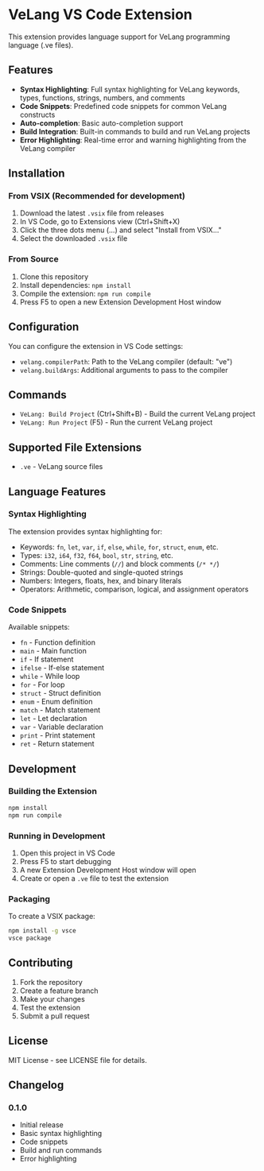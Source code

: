 # VeLang VS Code Extension

This extension provides language support for VeLang programming language (.ve files).

## Features

- **Syntax Highlighting**: Full syntax highlighting for VeLang keywords, types, functions, strings, numbers, and comments
- **Code Snippets**: Predefined code snippets for common VeLang constructs
- **Auto-completion**: Basic auto-completion support
- **Build Integration**: Built-in commands to build and run VeLang projects
- **Error Highlighting**: Real-time error and warning highlighting from the VeLang compiler

## Installation

### From VSIX (Recommended for development)

1. Download the latest `.vsix` file from releases
2. In VS Code, go to Extensions view (Ctrl+Shift+X)
3. Click the three dots menu (...) and select "Install from VSIX..."
4. Select the downloaded `.vsix` file

### From Source

1. Clone this repository
2. Install dependencies: `npm install`
3. Compile the extension: `npm run compile`
4. Press F5 to open a new Extension Development Host window

## Configuration

You can configure the extension in VS Code settings:

- `velang.compilerPath`: Path to the VeLang compiler (default: "ve")
- `velang.buildArgs`: Additional arguments to pass to the compiler

## Commands

- `VeLang: Build Project` (Ctrl+Shift+B) - Build the current VeLang project
- `VeLang: Run Project` (F5) - Run the current VeLang project

## Supported File Extensions

- `.ve` - VeLang source files

## Language Features

### Syntax Highlighting

The extension provides syntax highlighting for:
- Keywords: `fn`, `let`, `var`, `if`, `else`, `while`, `for`, `struct`, `enum`, etc.
- Types: `i32`, `i64`, `f32`, `f64`, `bool`, `str`, `string`, etc.
- Comments: Line comments (`//`) and block comments (`/* */`)
- Strings: Double-quoted and single-quoted strings
- Numbers: Integers, floats, hex, and binary literals
- Operators: Arithmetic, comparison, logical, and assignment operators

### Code Snippets

Available snippets:
- `fn` - Function definition
- `main` - Main function
- `if` - If statement
- `ifelse` - If-else statement
- `while` - While loop
- `for` - For loop
- `struct` - Struct definition
- `enum` - Enum definition
- `match` - Match statement
- `let` - Let declaration
- `var` - Variable declaration
- `print` - Print statement
- `ret` - Return statement

## Development

### Building the Extension

```bash
npm install
npm run compile
```

### Running in Development

1. Open this project in VS Code
2. Press F5 to start debugging
3. A new Extension Development Host window will open
4. Create or open a `.ve` file to test the extension

### Packaging

To create a VSIX package:

```bash
npm install -g vsce
vsce package
```

## Contributing

1. Fork the repository
2. Create a feature branch
3. Make your changes
4. Test the extension
5. Submit a pull request

## License

MIT License - see LICENSE file for details.

## Changelog

### 0.1.0
- Initial release
- Basic syntax highlighting
- Code snippets
- Build and run commands
- Error highlighting
